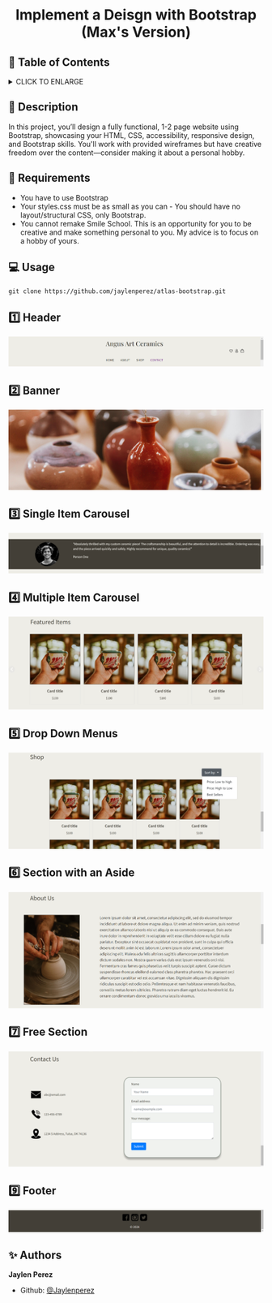 # <p align="center">Implement a Deisgn with Bootstrap (Max's Version)</p>

## :bookmark: Table of Contents
<details>
        <summary>
        CLICK TO ENLARGE
        </summary>
        :memo: <a href="#description">Description</a>
        <br>
        :floppy_disk: <a href="#requirements">Requirements</a>
        <br>
        :computer: <a href="#usage">Usage</a>
        <br>
        :one: <a href="#header">Header</a>
        <br>
        :two: <a href="#banner">Banner</a>
        <br>
        :three: <a href="single-carousel">Single Item Carousel</a>
        <br>
        :four: <a href="multi-carousel">Multiple Item Carousel</a>
        <br>
        :five: <a href="drop-down">Drop Down Menus</a>
        <br>
        :six: <a href="aside">Section with an Aside</a>
        <br>
        :seven: <a href="free">Free Section</a>
        <br>
        :eight: <a href="footer">Footer</a>
        <br>
        :sparkles: <a href="#authors">Authors</a>
</details>

## :memo: <span id="description">Description</span>
In this project, you’ll design a fully functional, 1-2 page website using Bootstrap, showcasing your HTML, CSS, accessibility, responsive design, and Bootstrap skills. You'll work with provided wireframes but have creative freedom over the content—consider making it about a personal hobby.
## :floppy_disk: <span id="requirements">Requirements</span>

* You have to use Bootstrap
* Your styles.css must be as small as you can - You should have no layout/structural CSS, only Bootstrap.
* You cannot remake Smile School. This is an opportunity for you to be creative and make something personal to you. My advice is to focus on a hobby of yours.

## :computer: <span id="usage">Usage</span>
`git clone https://github.com/jaylenperez/atlas-bootstrap.git`

## :one: <span id="header">Header</span>
![Header](/images/task1-header.png)

## :two: <span id="banner">Banner</span>
![Banner](/images/task2-banner.png)


## :three: <span id="single-carousel">Single Item Carousel</span>
![Single](/images/task3-singlecarousel.png)


## :four: <span id="multi-carousel">Multiple Item Carousel</span>
![multi](/images/task4-multicarousel.png)


## :five: <span id="drop-down">Drop Down Menus</span>
![Drop Down](/images/task5-dropdown.png)


## :six: <span id="aside">Section with an Aside</span>
![Aside](/images/task6-aside.png)


## :seven: <span id="free">Free Section</span>
![Free](/images/task7-free.png)


## :nine: <span id="footer">Footer</span>
![Footer](/images/task8-footer.png)


## :sparkles: <span id="authors">Authors</span>

**Jaylen Perez**
- Github: [@Jaylenperez](https://github.com/Jaylenperez)